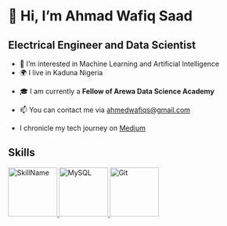 # 👋 Hi, I’m Ahmad Wafiq Saad
## Electrical Engineer and Data Scientist
- 🧠 I’m interested in Machine Learning and Artificial Intelligence
- :earth_africa: I live in Kaduna Nigeria
* :mortar_board: I am currently a **Fellow of Arewa Data Science Academy**
+ 📫 You can contact me via ahmedwafiqs@gmail.com
- I chronicle my tech journey on [Medium](https://medium.com/@ahmedwafiqs)
   
## Skills ##
<a href="python.org">
  <img src="https://upload.wikimedia.org/wikipedia/commons/c/cf/Python_logo_51.svg" alt="SkillName" width="100" height="100">
</a> <a href="MySQL.com">
    <img src="https://e7.pngegg.com/pngimages/617/252/png-clipart-mysql-workbench-computer-icons-logo-database-server-blue-text.png" alt="MySQL" width="100" height="100">
</a> <a href="git-scm.com">
    <img src="https://upload.wikimedia.org/wikipedia/commons/thumb/3/3f/Git_icon.svg/240px-Git_icon.svg.png" alt="Git" width="100" height="100">
</a>
<!---
Waffs/Waffs is a ✨ special ✨ repository because its `README.md` (this file) appears on your GitHub profile.
You can click the Preview link to take a look at your changes.
--->
